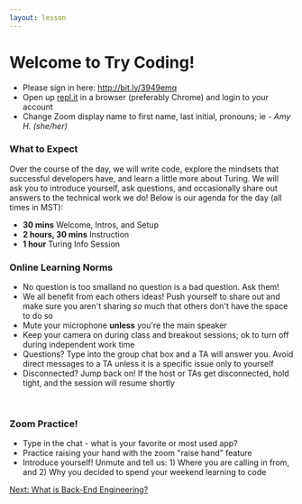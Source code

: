 ```yaml
---
layout: lesson
---
```


# Welcome to Try Coding!

- Please sign in here: <a target="blank" href="http://bit.ly/3949emq">http://bit.ly/3949emq</a>
- Open up <a target="blank" href="https://repl.it/~">repl.it</a> in a browser (preferably Chrome) and login to your account
- Change Zoom display name to first name, last initial, pronouns; ie - _Amy H. (she/her)_

### What to Expect

Over the course of the day, we will write code, explore the mindsets that successful developers have, and learn a little more about Turing.  We will ask you to introduce yourself, ask questions, and occasionally share out answers to the technical work we do! Below is our agenda for the day (all times in MST):

- **30 mins** Welcome, Intros, and Setup
- **2 hours, 30 mins** Instruction
- **1 hour** Turing Info Session

### Online Learning Norms

- No question is too smalland no question is a bad question. Ask them!
- We all benefit from each others ideas! Push yourself to share out and make sure you aren't sharing _so_ much that others don't have the space to do so
- Mute your microphone **unless** you're the main speaker
- Keep your camera on during class and breakout sessions; ok to turn off during independent work time
- Questions? Type into the group chat box and a TA will answer you. Avoid direct messages to a TA unless it is a specific issue only to yourself
- Disconnected? Jump back on! If the host or TAs get disconnected, hold tight, and the session will resume shortly
<br>

### Zoom Practice!

- Type in the chat - what is your favorite or most used app?
- Practice raising your hand with the zoom "raise hand" feature
- Introduce yourself! Unmute and tell us: 1) Where you are calling in from, and 2) Why you decided to spend your weekend learning to code

<a href="../what-is-bee">Next: What is Back-End Engineering?</a>
